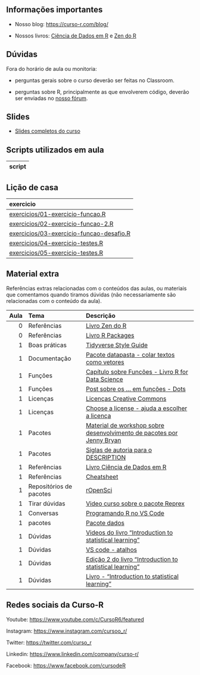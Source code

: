 
<!-- README.md is generated from README.Rmd. Please edit that file -->

## Informações importantes

-   Nosso blog: <https://curso-r.com/blog/>

-   Nossos livros: [Ciência de Dados em R](https://livro.curso-r.com/) e
    [Zen do R](https://curso-r.github.io/zen-do-r/)

## Dúvidas

Fora do horário de aula ou monitoria:

-   perguntas gerais sobre o curso deverão ser feitas no Classroom.

-   perguntas sobre R, principalmente as que envolverem código, deverão
    ser enviadas no [nosso fórum](https://discourse.curso-r.com/).

## Slides

-   [Slides completos do
    curso](https://curso-r.github.io/main-pacotes/slides/index.html)

## Scripts utilizados em aula

| script |
|:-------|

## Lição de casa

| exercicio                                                                                                                   |
|:----------------------------------------------------------------------------------------------------------------------------|
| [exercicios/01-exercicio-funcao.R](https://curso-r.github.io/main-pacotes/exercicios/01-exercicio-funcao.R)                 |
| [exercicios/02-exercicio-funcao-2.R](https://curso-r.github.io/main-pacotes/exercicios/02-exercicio-funcao-2.R)             |
| [exercicios/03-exercicio-funcao-desafio.R](https://curso-r.github.io/main-pacotes/exercicios/03-exercicio-funcao-desafio.R) |
| [exercicios/04-exercicio-testes.R](https://curso-r.github.io/main-pacotes/exercicios/04-exercicio-testes.R)                 |
| [exercicios/05-exercicio-testes.R](https://curso-r.github.io/main-pacotes/exercicios/05-exercicio-testes.R)                 |

## Material extra

Referências extras relacionadas com o conteúdos das aulas, ou materiais
que comentamos quando tiramos dúvidas (não necessariamente são
relacionadas com o conteúdo da aula).

| Aula | Tema                    | Descrição                                                                                                                          |
|-----:|:------------------------|:-----------------------------------------------------------------------------------------------------------------------------------|
|    0 | Referências             | [Livro Zen do R](https://curso-r.github.io/zen-do-r/)                                                                              |
|    0 | Referências             | [Livro R Packages](https://r-pkgs.org/)                                                                                            |
|    1 | Boas práticas           | [Tidyverse Style Guide](https://principles.tidyverse.org/)                                                                         |
|    1 | Documentação            | [Pacote datapasta - colar textos como vetores](https://milesmcbain.github.io/datapasta/)                                           |
|    1 | Funções                 | [Capítulo sobre Funcões - Livro R for Data Science](https://r4ds.had.co.nz/functions.html)                                         |
|    1 | Funções                 | [Post sobre os … em funções - Dots](https://blog.curso-r.com/posts/2021-12-03-tutorial-dots/)                                      |
|    1 | Licenças                | [Licenças Creative Commons](https://br.creativecommons.net/licencas/)                                                              |
|    1 | Licenças                | [Choose a license - ajuda a escolher a licença](https://choosealicense.com/)                                                       |
|    1 | Pacotes                 | [Material de workshop sobre desenvolvimento de pacotes por Jenny Bryan](https://github.com/jennybc/pkg-dev-tutorial)               |
|    1 | Pacotes                 | [Siglas de autoria para o DESCRIPTION](https://r-pkgs.org/description.html#author)                                                 |
|    1 | Referências             | [Livro Ciência de Dados em R](https://livro.curso-r.com/)                                                                          |
|    1 | Referências             | [Cheatsheet](https://github.com/rstudio/cheatsheets/raw/master/package-development.pdf)                                            |
|    1 | Repositórios de pacotes | [rOpenSci](https://ropensci.org/packages/all/)                                                                                     |
|    1 | Tirar dúvidas           | [Video curso sobre o pacote Reprex](https://www.youtube.com/watch?v=IxlGYVnaGXk)                                                   |
|    1 | Conversas               | [Programando R no VS Code](https://blog.curso-r.com/posts/2021-11-06-r-no-vscode/)                                                 |
|    1 | pacotes                 | [Pacote dados](https://cienciadedatos.github.io/dados/)                                                                            |
|    1 | Dúvidas                 | [Videos do livro “Introduction to statistical learning”](https://www.youtube.com/playlist?list=PLOg0ngHtcqbPTlZzRHA2ocQZqB1D_qZ5V) |
|    1 | Dúvidas                 | [VS code - atalhos](https://github.com/REditorSupport/vscode-R/wiki/Keyboard-shortcuts)                                            |
|    1 | Dúvidas                 | [Edição 2 do livro “Introduction to statistical learning”](https://hastie.su.domains/ISLR2/ISLRv2_website.pdf)                     |
|    1 | Dúvidas                 | [Livro - “Introduction to statistical learning”](https://www.statlearning.com/)                                                    |

## Redes sociais da Curso-R

Youtube: <https://www.youtube.com/c/CursoR6/featured>

Instagram: <https://www.instagram.com/cursoo_r/>

Twitter: <https://twitter.com/curso_r>

Linkedin: <https://www.linkedin.com/company/curso-r/>

Facebook: <https://www.facebook.com/cursodeR>
